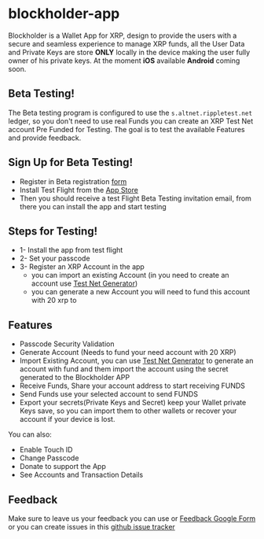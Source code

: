 # blockholder-app

  Blockholder is a Wallet App for XRP, design to provide the users with a secure and seamless experience to manage XRP funds, all the User Data and Private Keys are store **ONLY** locally in the device making the user fully owner of his private keys.
At the moment **iOS** available **Android** coming soon.
  
## Beta Testing!
  The Beta testing program is configured to use the `s.altnet.rippletest.net` ledger, so you don't need to use real Funds you can create an XRP Test Net account Pre Funded for Testing.
 The goal is to test the available Features and provide feedback.
  
## Sign Up for Beta Testing!  
* Register in Beta registration [form](https://docs.google.com/forms/d/e/1FAIpQLSdb83lIVwrxuu31fApeniWDR2oMbbXXm0BqDyOg_zha3zMLXw/viewform)
* Install Test Flight from the [App Store](https://apps.apple.com/us/app/testflight/id899247664) 
* Then you should receive a test Flight Beta Testing invitation email, from there you can install the app and start testing
  
## Steps for Testing!
* 1- Install the app from test flight
* 2- Set your passcode
* 3- Register an XRP Account in the app
   * you can import an existing Account (in you need to create an account use [Test Net Generator](https://xrpl.org/xrp-test-net-faucet.html))
   * you can generate a new Account you will need to fund this account with 20 xrp to 

## Features
  - Passcode Security Validation
  - Generate Account (Needs to fund your need account with 20 XRP)
  - Import Existing Account, you can use  [Test Net Generator](https://xrpl.org/xrp-test-net-faucet.html) to generate an account with fund and them import the account using the secret generated to the Blockholder APP
  - Receive Funds, Share your account address to start receiving FUNDS
  - Send Funds use your selected account to send FUNDS
  - Export your secrets(Private Keys and Secret) keep your Wallet private Keys save, so you can import them to other wallets or recover your account if your device is lost.

You can also:
  - Enable Touch ID
  - Change Passcode
  - Donate to support the App
  - See Accounts and Transaction Details

## Feedback
Make sure to leave us your feedback you can use or [Feedback Google Form](https://docs.google.com/forms/d/e/1FAIpQLSfb9NggDe9KbAeTfTywRw1MHcxQpMi0UMBhUIo7AjwwoTK7MA/viewform) or you can create issues in this [github issue tracker](https://github.com/asielgil88/blockholder-app/issues)

